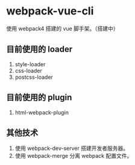 # webpack-vue-cli

使用 webpack4 搭建的 vue 脚手架。（搭建中）

## 目前使用的 loader

1. style-loader
2. css-loader
3. postcss-loader

## 目前使用的 plugin

1. html-webpack-plugin

## 其他技术

1. 使用 webpack-dev-server 搭建开发者服务器。
2. 使用 webpack-merge 分离 webpack 配置文件。